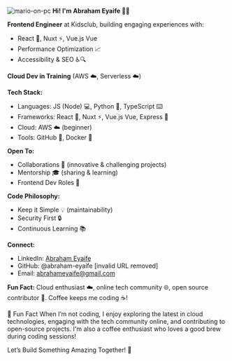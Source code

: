 ![mario-on-pc](https://github.com/KingWndr15/KingWndr15/assets/105435860/3ee0358d-a54d-4b02-8950-71acc2be14d9)
**Hi! I'm Abraham Eyaife 👨‍💻**

**Frontend Engineer** at Kidsclub, building engaging experiences with:
  * React 🚀, Nuxt ⚡️, Vue.js Vue
  * Performance Optimization 📈
  * Accessibility & SEO ♿️🔍

**Cloud Dev in Training** (AWS ☁️, Serverless ☁️)

**Tech Stack:**
  * Languages: JS (Node) 💻, Python 🐍, TypeScript ⌨️
  * Frameworks: React 🚀, Nuxt ⚡️, Vue.js Vue, Express 🚂
  * Cloud: AWS ☁️ (beginner)
  * Tools: GitHub 🐙, Docker 🐳

**Open To:**
  * Collaborations 🤝 (innovative & challenging projects)
  * Mentorship 🎓 (sharing & learning)
  * Frontend Dev Roles 💼

**Code Philosophy:**
  * Keep it Simple 💡 (maintainability)
  * Security First 🔒
  * Continuous Learning 📚

**Connect:**
  * LinkedIn: [Abraham Eyaife](https://www.linkedin.com/in/abraham-eyaife/)
  * GitHub: @abraham-eyaife [invalid URL removed]
  * Email: abrahameyaife@gmail.com

**Fun Fact:** Cloud enthusiast ☁️, online tech community 🌐, open source contributor 🤝. Coffee keeps me coding ☕️! 

🎉 Fun Fact
When I’m not coding, I enjoy exploring the latest in cloud technologies, engaging with the tech community online, and contributing to open-source projects. I'm also a coffee enthusiast who loves a good brew during coding sessions!

Let’s Build Something Amazing Together! 🚀
